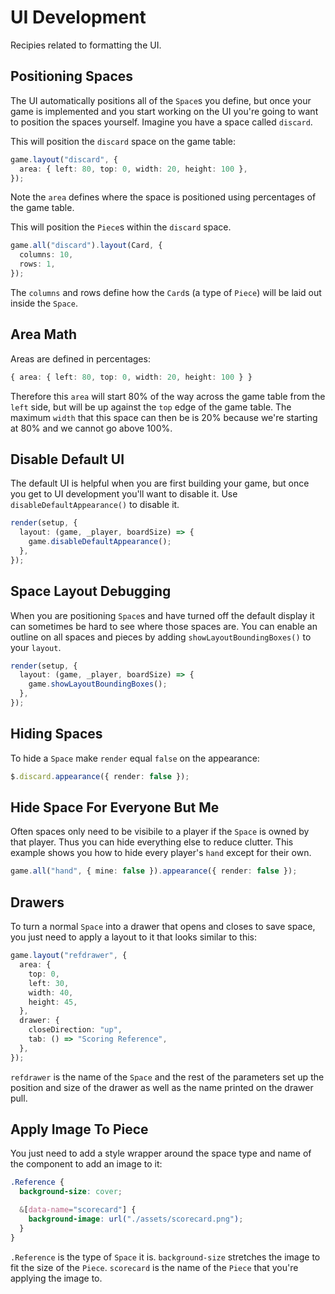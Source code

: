 # UI Development

Recipies related to formatting the UI.

## Positioning Spaces

The UI automatically positions all of the `Space`s you define, but once your game is implemented and you start working on the UI you're going to want to position the spaces yourself. Imagine you have a space called `discard`.

This will position the `discard` space on the game table:

```ts
game.layout("discard", {
  area: { left: 80, top: 0, width: 20, height: 100 },
});
```

Note the `area` defines where the space is positioned using percentages of the game table.

This will position the `Piece`s within the `discard` space.

```ts
game.all("discard").layout(Card, {
  columns: 10,
  rows: 1,
});
```

The `columns` and rows define how the `Card`s (a type of `Piece`) will be laid out inside the `Space`.

## Area Math

Areas are defined in percentages:

```ts
{ area: { left: 80, top: 0, width: 20, height: 100 } }
```

Therefore this `area` will start 80% of the way across the game table from the `left` side, but will be up against the `top` edge of the game table. The maximum `width` that this space can then be is 20% because we're starting at 80% and we cannot go above 100%.

## Disable Default UI

The default UI is helpful when you are first building your game, but once you get to UI development you'll want to disable it. Use `disableDefaultAppearance()` to disable it.

```ts
render(setup, {
  layout: (game, _player, boardSize) => {
    game.disableDefaultAppearance();
  },
});
```

## Space Layout Debugging

When you are positioning `Space`s and have turned off the default display it can sometimes be hard to see where those spaces are. You can enable an outline on all spaces and pieces by adding `showLayoutBoundingBoxes()` to your `layout`.

```ts
render(setup, {
  layout: (game, _player, boardSize) => {
    game.showLayoutBoundingBoxes();
  },
});
```

## Hiding Spaces

To hide a `Space` make `render` equal `false` on the appearance:

```ts
$.discard.appearance({ render: false });
```

## Hide Space For Everyone But Me

Often spaces only need to be visibile to a player if the `Space` is owned by that player. Thus you can hide everything else to reduce clutter. This example shows you how to hide every player's `hand` except for their own.

```ts
game.all("hand", { mine: false }).appearance({ render: false });
```

## Drawers

To turn a normal `Space` into a drawer that opens and closes to save space, you just need to apply a layout to it that looks similar to this:

```ts
game.layout("refdrawer", {
  area: {
    top: 0,
    left: 30,
    width: 40,
    height: 45,
  },
  drawer: {
    closeDirection: "up",
    tab: () => "Scoring Reference",
  },
});
```

`refdrawer` is the name of the `Space` and the rest of the parameters set up the position and size of the drawer as well as the name printed on the drawer pull.

## Apply Image To Piece

You just need to add a style wrapper around the space type and name of the component to add an image to it:

```css
.Reference {
  background-size: cover;

  &[data-name="scorecard"] {
    background-image: url("./assets/scorecard.png");
  }
}
```

`.Reference` is the type of `Space` it is. `background-size` stretches the image to fit the size of the `Piece`. `scorecard` is the name of the `Piece` that you're applying the image to.
